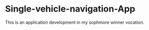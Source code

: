 # Single-vehicle-navigation-App


This is an application development in my sophmore winner vocation.

